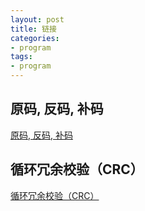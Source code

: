 ```yaml
---
layout: post
title: 链接
categories:
- program
tags:
- program
---
```


## 原码, 反码, 补码
[原码, 反码, 补码](http://www.cnblogs.com/zhangziqiu/archive/2011/03/30/ComputerCode.html)
    
## 循环冗余校验（CRC）
[循环冗余校验（CRC）](http://blog.csdn.net/liyuanbhu/article/details/7882789)
